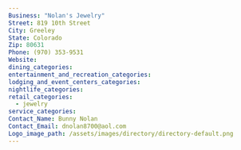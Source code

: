 ```yaml
---
Business: "Nolan's Jewelry"
Street: 819 10th Street
City: Greeley
State: Colorado
Zip: 80631
Phone: (970) 353-9531
Website:
dining_categories:
entertainment_and_recreation_categories:
lodging_and_event_centers_categories:
nightlife_categories:
retail_categories:
  - jewelry
service_categories:
Contact_Name: Bunny Nolan
Contact_Email: dnolan8700@aol.com
Logo_image_path: /assets/images/directory/directory-default.png
---
```



